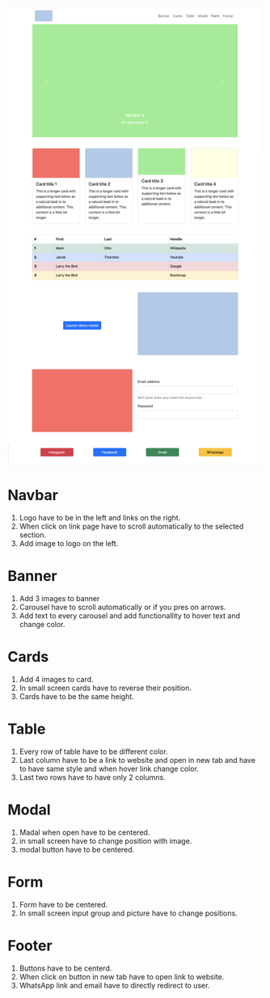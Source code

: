 ![alt text](https://github.com/Codeme-Cursos/ws__collaborative-landing/blob/master/src/images/Project.png?raw=true)

# Navbar

1. Logo have to be in the left and links on the right.
2. When click on link page have to scroll automatically to the selected section.
3. Add image to logo on the left.


# Banner

1. Add 3 images to banner
2. Carousel have to scroll automatically or if you pres on arrows.
3. Add text to every carousel and add functionallity to hover text and change color.

# Cards

1. Add 4 images to card.
2. In small screen cards have to reverse their position.
3. Cards have to be the same height.

# Table

1. Every row of table have to be different color.
2. Last column have to be a link to website and open in new tab and have to have same style and when hover link change color.
3. Last two rows have to have only 2 columns.

# Modal

1. Madal when open have to be centered.
2. in small screen have to change position with image.
3. modal button have to be centered.

# Form

1. Form have to be centered.
2. In small screen input group and picture have to change positions.


# Footer

1. Buttons have to be centerd.
2. When click on button in new tab have to open link to website.
3. WhatsApp link and email have to directly redirect to user.
